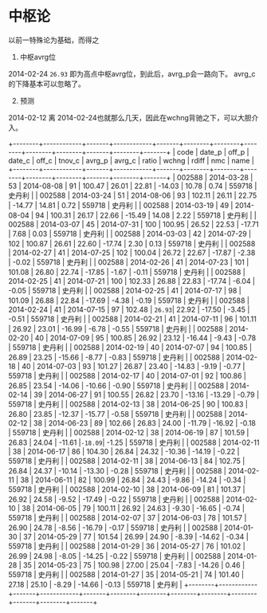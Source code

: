# 中枢论

  以前一特殊论为基础，而得之

1. 中枢avrg位

  2014-02-24 `26.93` 即为高点中枢avrg位，到此后，avrg_p会一路向下。
  avrg_c的下降基本可以忽略了。

2. 预测

  2014-02-12 离 2014-02-24也就那么几天，因此在wchng背驰之下，可以大胆介入。

+--------+------------+-------+------------+-------+--------+--------+--------+--------+--------+-------+--------+-------+
| code   | date_p     | off_p | date_c     | off_c | tnov_c | avrg_p | avrg_c | ratio  | wchng  | rdiff | nmc    | name  |
+--------+------------+-------+------------+-------+--------+--------+--------+--------+--------+-------+--------+-------+
| 002588 | 2014-03-28 |    53 | 2014-08-08 |    91 | 100.47 |  26.01 |  22.81 | -14.03 |  10.78 |  0.74 | 559718 | 史丹利 |
| 002588 | 2014-03-24 |    51 | 2014-08-06 |    93 | 102.11 |  26.11 |  22.75 | -14.77 |  14.81 |  0.72 | 559718 | 史丹利 |
| 002588 | 2014-03-19 |    49 | 2014-08-04 |    94 | 100.31 |  26.17 |  22.66 | -15.49 |  14.08 |  2.22 | 559718 | 史丹利 |
| 002588 | 2014-03-07 |    45 | 2014-07-31 |   100 | 100.95 |  26.52 |  22.53 | -17.71 |   7.68 |  0.03 | 559718 | 史丹利 |
| 002588 | 2014-03-03 |    42 | 2014-07-29 |   102 | 100.87 |  26.61 |  22.60 | -17.74 |   2.30 |  0.13 | 559718 | 史丹利 |
| 002588 | 2014-02-27 |    41 | 2014-07-25 |   102 | 100.04 |  26.72 |  22.67 | -17.87 |  -2.38 | -0.02 | 559718 | 史丹利 |
| 002588 | 2014-02-26 |    41 | 2014-07-23 |   101 | 101.08 |  26.80 |  22.74 | -17.85 |  -1.67 | -0.11 | 559718 | 史丹利 |
| 002588 | 2014-02-25 |    41 | 2014-07-21 |   100 | 102.33 |  26.88 |  22.83 | -17.74 |  -6.04 | -0.05 | 559718 | 史丹利 |
| 002588 | 2014-02-25 |    41 | 2014-07-17 |    98 | 101.09 |  26.88 |  22.84 | -17.69 |  -4.38 | -0.19 | 559718 | 史丹利 |
| 002588 | 2014-02-24 |    41 | 2014-07-15 |    97 | 102.48 | `26.93`|  22.92 | -17.50 |  -3.45 | -0.51 | 559718 | 史丹利 |
| 002588 | 2014-02-21 |    41 | 2014-07-11 |    96 | 101.11 |  26.92 |  23.01 | -16.99 |  -6.78 | -0.55 | 559718 | 史丹利 |
| 002588 | 2014-02-20 |    40 | 2014-07-09 |    95 | 100.85 |  26.92 |  23.12 | -16.44 |  -9.43 | -0.78 | 559718 | 史丹利 |
| 002588 | 2014-02-19 |    40 | 2014-07-07 |    94 | 100.85 |  26.89 |  23.25 | -15.66 |  -8.77 | -0.83 | 559718 | 史丹利 |
| 002588 | 2014-02-18 |    40 | 2014-07-03 |    93 | 101.27 |  26.87 |  23.40 | -14.83 |  -9.19 | -0.77 | 559718 | 史丹利 |
| 002588 | 2014-02-17 |    40 | 2014-07-01 |    92 | 100.86 |  26.85 |  23.54 | -14.06 | -10.66 | -0.90 | 559718 | 史丹利 |
| 002588 | 2014-02-14 |    39 | 2014-06-27 |    91 | 100.55 |  26.82 |  23.70 | -13.16 | -13.29 | -0.79 | 559718 | 史丹利 |
| 002588 | 2014-02-13 |    38 | 2014-06-25 |    90 | 100.83 |  26.80 |  23.85 | -12.37 | -15.77 | -0.58 | 559718 | 史丹利 |
| 002588 | 2014-02-12 |    38 | 2014-06-23 |    89 | 102.66 |  26.83 |  24.00 | -11.79 | -16.92 | -0.18 | 559718 | 史丹利 |
| 002588 | 2014-02-12 |    38 | 2014-06-19 |    87 | 101.59 |  26.83 |  24.04 | -11.61 |`-18.09`| -1.25 | 559718 | 史丹利 |
| 002588 | 2014-02-11 |    38 | 2014-06-17 |    86 | 104.30 |  26.84 |  24.32 | -10.36 | -14.19 | -0.22 | 559718 | 史丹利 |
| 002588 | 2014-02-11 |    38 | 2014-06-13 |    84 | 102.75 |  26.84 |  24.37 | -10.14 | -13.30 | -0.28 | 559718 | 史丹利 |
| 002588 | 2014-02-11 |    38 | 2014-06-11 |    82 | 100.99 |  26.84 |  24.43 |  -9.86 | -14.24 | -0.34 | 559718 | 史丹利 |
| 002588 | 2014-02-10 |    38 | 2014-06-09 |    81 | 101.37 |  26.92 |  24.58 |  -9.52 | -17.49 | -0.22 | 559718 | 史丹利 |
| 002588 | 2014-02-10 |    38 | 2014-06-05 |    79 | 100.11 |  26.92 |  24.63 |  -9.30 | -16.65 | -0.74 | 559718 | 史丹利 |
| 002588 | 2014-02-07 |    37 | 2014-06-03 |    78 | 101.57 |  26.90 |  24.78 |  -8.56 | -16.79 | -0.17 | 559718 | 史丹利 |
| 002588 | 2014-01-30 |    37 | 2014-05-29 |    77 | 101.54 |  26.99 |  24.90 |  -8.39 | -14.62 | -0.34 | 559718 | 史丹利 |
| 002588 | 2014-01-29 |    36 | 2014-05-27 |    76 | 101.02 |  26.99 |  24.98 |  -8.05 | -14.25 | -0.22 | 559718 | 史丹利 |
| 002588 | 2014-01-28 |    35 | 2014-05-23 |    75 | 100.98 |  27.00 |  25.04 |  -7.83 | -14.26 |  0.46 | 559718 | 史丹利 |
| 002588 | 2014-01-27 |    35 | 2014-05-21 |    74 | 101.40 |  27.18 |  25.10 |  -8.29 | -14.66 | -0.13 | 559718 | 史丹利 |
+--------+------------+-------+------------+-------+--------+--------+--------+--------+--------+-------+--------+-------+
